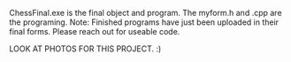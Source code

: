 ChessFinal.exe is the final object and program. The myform.h and .cpp are the programing. 
Note: Finished programs have just been uploaded in their final forms. Please reach out for useable code. 

LOOK AT PHOTOS FOR THIS PROJECT. :)
